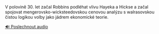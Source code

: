 
V polovině 30. let začal Robbins podléhat vlivu Hayeka a Hickse a začal spojovat mengerovsko-wicksteedovskou cenovou analýzu s walrasovskou čistou logikou volby jako jádrem ekonomické teorie.

[🔊 Poslechnout audio](/data/7-paragraphs/audio/chapter_182/para_001-V-polovin-30-let-zaal-Robbins-podlhat-vlivu-Ha.mp3)
